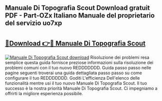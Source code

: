 ## Manuale Di Topografia Scout Download gratuit PDF - Part-OZx Italiano Manuale del proprietario del servizio uo7xp

# <h2><a href="http://dfdxxdc.blite.top/?on=Manuale+Di+Topografia+Scout">🔗Download 👉🔴 Manuale Di Topografia Scout</a></h2>

[![Manuale Di Topografia Scout download](https://i.imgur.com/lujVjoI.png)](http://dfdxxdc.blite.top/?on=Manuale+Di+Topografia+Scout)
Risoluzione dei problemi resa semplice questa guida fornisce preziose informazioni sulla risoluzione dei problemi comuni con il tuo nuovo REDDDDDDD. Guida passo passo nelle pagine seguenti troverai una guida dettagliata passo passo su come configurare il tuo REDDDDDDD. Goditi L'efficienza Dell'elenco delle funzionalità mentre usi il tuo nuovo Manuale Di Topografia Scout. Il tuo successo è la nostra priorità Manuale Di Topografia Scout. Ci impegniamo a offrirti la migliore esperienza possibile.
